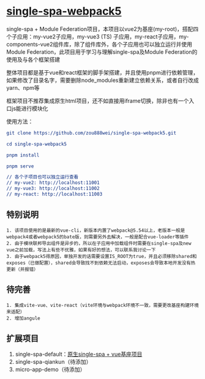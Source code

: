 # [single-spa-webpack5](https://github.com/zou888wei/single-spa-webpack5)
single-spa + Module Federation项目，本项目以vue2为基座(my-root)，搭配四个子应用：my-vue2子应用，my-vue3 (TS) 子应用，my-react子应用，my-components-vue2组件库，除了组件库外，各个子应用也可以独立运行并使用 Module Federation，此项目用于学习与理解single-spa及Module Federation的使用及与各个框架搭建

整体项目都是基于vue和react框架的脚手架搭建，并且使用pnpm进行依赖管理，如果修改了目录名字，需要删除node_modules重新建立依赖关系，或者自行改成yarn、npm等

框架项目不推荐集成原生html项目，还不如直接用iframe切换，除非也有一个入口js能进行模块化

使用方法：

```cmake
git clone https://github.com/zou888wei/single-spa-webpack5.git

cd single-spa-webpack5

pnpm install

pnpm serve

// 各个子项目也可以独立运行查看
// my-vue2: http://localhost:11001
// my-vue3: http://localhost:11002
// my-react: http://localhost:11003
```

## 特别说明 
```
1. 该项目使用的是最新的vue-cli，新版本内置了webpack@5.54以上，老版本一般是webpack4或者webpack5的bate版，则需要另外去解决，一般是配合vue-loader等插件
2. 由于模块联邦导出组件是异步的，所以在子应用中加载组件时需要在single-spa及new vue之前加载，写法上有些不优雅，如果有好的想法，可以联系我讨论一下
3. 由于webpack5得原因，单独开发的话需要设置IS_ROOT为true，并且必须移除shared和exposes（已做配置），shared会导致找不到依赖无法启动，exposes会导致本地开发没有热更新（并报错）
```

## 待完善

```
1. 集成vite-vue、vite-react（vite环境与webpack环境不一致，需要更改基座构建环境来适配）
2. 增加angule
```

## 扩展项目

1. single-spa-default：[原生single-spa + vue基座项目](https://github.com/zou888wei/single-spa-default)
2. single-spa-qiankun（待添加）
3. micro-app-demo（待添加）

